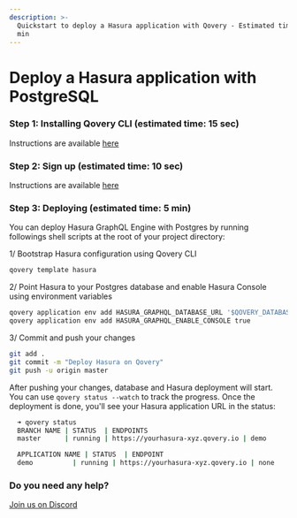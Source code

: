 ```yaml
---
description: >-
  Quickstart to deploy a Hasura application with Qovery - Estimated time: < 6
  min
---
```


# Deploy a Hasura application with PostgreSQL

### Step 1: Installing Qovery CLI \(estimated time: 15 sec\)

Instructions are available [here](../../extending-qovery/cli.md)

### Step 2: Sign up \(estimated time: 10 sec\)

Instructions are available [here](../sign-up.md)

### Step 3: Deploying \(estimated time: 5 min\)

You can deploy Hasura GraphQL Engine with Postgres by running followings shell scripts at the root of your project directory:

1/ Bootstrap Hasura configuration using Qovery CLI

```bash
qovery template hasura
```

2/ Point Hasura to your Postgres database and enable Hasura Console using environment variables

```bash
qovery application env add HASURA_GRAPHQL_DATABASE_URL '$QOVERY_DATABASE_MY_POSTGRESQL_DATABASE_CONNECTION_URI'
qovery application env add HASURA_GRAPHQL_ENABLE_CONSOLE true
```

3/ Commit and push your changes

```bash
git add .
git commit -m "Deploy Hasura on Qovery"
git push -u origin master
```

After pushing your changes, database and Hasura deployment will start. You can use `qovery status --watch` to track the progress. Once the deployment is done, you'll see your Hasura application URL in the status:

```bash
  ➜ qovery status
  BRANCH NAME | STATUS  | ENDPOINTS                                   | APPLICATIONS | DATABASES
  master      | running | https://yourhasura-xyz.qovery.io | demo      | none

  APPLICATION NAME | STATUS  | ENDPOINT                                       | DATABASES
  demo          | running | https://yourhasura-xyz.qovery.io | none
```

### Do you need any help?

[Join us on Discord](https://discord.qovery.com)

